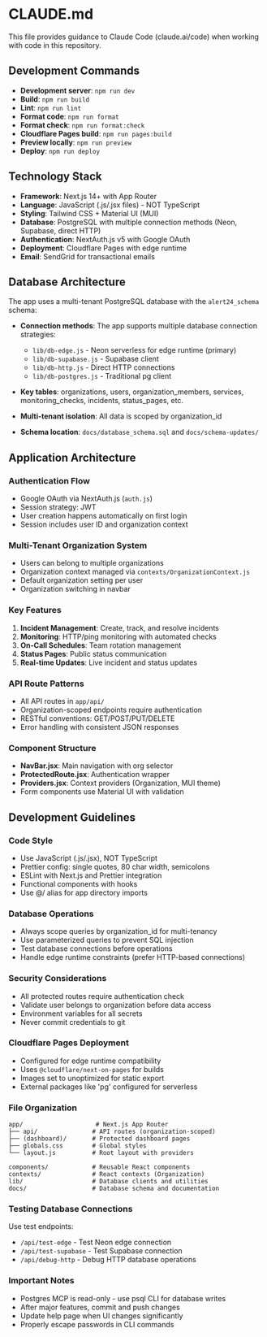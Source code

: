 # CLAUDE.md

This file provides guidance to Claude Code (claude.ai/code) when working with code in this repository.

## Development Commands

- **Development server**: `npm run dev`
- **Build**: `npm run build` 
- **Lint**: `npm run lint`
- **Format code**: `npm run format`
- **Format check**: `npm run format:check`
- **Cloudflare Pages build**: `npm run pages:build`
- **Preview locally**: `npm run preview`
- **Deploy**: `npm run deploy`

## Technology Stack

- **Framework**: Next.js 14+ with App Router
- **Language**: JavaScript (.js/.jsx files) - NOT TypeScript
- **Styling**: Tailwind CSS + Material UI (MUI)
- **Database**: PostgreSQL with multiple connection methods (Neon, Supabase, direct HTTP)
- **Authentication**: NextAuth.js v5 with Google OAuth
- **Deployment**: Cloudflare Pages with edge runtime
- **Email**: SendGrid for transactional emails

## Database Architecture

The app uses a multi-tenant PostgreSQL database with the `alert24_schema` schema:

- **Connection methods**: The app supports multiple database connection strategies:
  - `lib/db-edge.js` - Neon serverless for edge runtime (primary)
  - `lib/db-supabase.js` - Supabase client
  - `lib/db-http.js` - Direct HTTP connections
  - `lib/db-postgres.js` - Traditional pg client

- **Key tables**: organizations, users, organization_members, services, monitoring_checks, incidents, status_pages, etc.
- **Multi-tenant isolation**: All data is scoped by organization_id
- **Schema location**: `docs/database_schema.sql` and `docs/schema-updates/`

## Application Architecture

### Authentication Flow
- Google OAuth via NextAuth.js (`auth.js`)
- Session strategy: JWT
- User creation happens automatically on first login
- Session includes user ID and organization context

### Multi-Tenant Organization System
- Users can belong to multiple organizations
- Organization context managed via `contexts/OrganizationContext.js`
- Default organization setting per user
- Organization switching in navbar

### Key Features
1. **Incident Management**: Create, track, and resolve incidents
2. **Monitoring**: HTTP/ping monitoring with automated checks
3. **On-Call Schedules**: Team rotation management
4. **Status Pages**: Public status communication
5. **Real-time Updates**: Live incident and status updates

### API Route Patterns
- All API routes in `app/api/`
- Organization-scoped endpoints require authentication
- RESTful conventions: GET/POST/PUT/DELETE
- Error handling with consistent JSON responses

### Component Structure
- **NavBar.jsx**: Main navigation with org selector
- **ProtectedRoute.jsx**: Authentication wrapper
- **Providers.jsx**: Context providers (Organization, MUI theme)
- Form components use Material UI with validation

## Development Guidelines

### Code Style
- Use JavaScript (.js/.jsx), NOT TypeScript
- Prettier config: single quotes, 80 char width, semicolons
- ESLint with Next.js and Prettier integration
- Functional components with hooks
- Use @/ alias for app directory imports

### Database Operations
- Always scope queries by organization_id for multi-tenancy
- Use parameterized queries to prevent SQL injection
- Test database connections before operations
- Handle edge runtime constraints (prefer HTTP-based connections)

### Security Considerations
- All protected routes require authentication check
- Validate user belongs to organization before data access
- Environment variables for all secrets
- Never commit credentials to git

### Cloudflare Pages Deployment
- Configured for edge runtime compatibility
- Uses `@cloudflare/next-on-pages` for builds
- Images set to unoptimized for static export
- External packages like 'pg' configured for serverless

### File Organization
```
app/                    # Next.js App Router
├── api/               # API routes (organization-scoped)
├── (dashboard)/       # Protected dashboard pages  
├── globals.css        # Global styles
└── layout.js          # Root layout with providers

components/            # Reusable React components
contexts/              # React contexts (Organization)
lib/                   # Database clients and utilities
docs/                  # Database schema and documentation
```

### Testing Database Connections
Use test endpoints:
- `/api/test-edge` - Test Neon edge connection
- `/api/test-supabase` - Test Supabase connection
- `/api/debug-http` - Debug HTTP database operations

### Important Notes
- Postgres MCP is read-only - use psql CLI for database writes
- After major features, commit and push changes
- Update help page when UI changes significantly
- Properly escape passwords in CLI commands